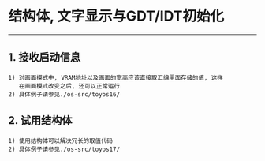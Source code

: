 # **结构体, 文字显示与GDT/IDT初始化** #
***


## **1. 接收启动信息** ##
    1) 对画面模式中, VRAM地址以及画面的宽高应该直接取汇编里面存储的值, 这样
       在画面模式改变之后, 还可以正常运行
    2) 具体例子请参见./os-src/toyos16/


## **2. 试用结构体** ##
    1) 使用结构体可以解决冗长的取值代码
    2) 具体例子请参见./os-src/toyos17/
